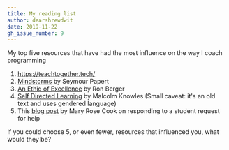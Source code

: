 ```yaml
---
title: My reading list
author: dearshrewdwit
date: 2019-11-22
gh_issue_number: 9
---
```


My top five resources that have had the most influence on the way I coach programming

1. https://teachtogether.tech/
2. [Mindstorms](https://www.amazon.co.uk/Mindstorms-Children-Computers-Powerful-Ideas/dp/0786723882/ref=sr_1_2) by Seymour Papert
3. [An Ethic of Excellence](https://www.amazon.co.uk/Ethic-Excellence-Building-Craftsmanship-Students/dp/0325005966/ref=sr_1_1) by Ron Berger
4. [Self Directed Learning](https://www.amazon.co.uk/Self-Directed-Learning-Guide-Learners-Teachers/dp/0842822151) by Malcolm Knowles (Small caveat: it's an old text and uses gendered language)
5. This [blog post](https://maryrosecook.com/blog/post/responding-to-a-students-request-for-help) by Mary Rose Cook on responding to a student request for help


If you could choose 5, or even fewer, resources that influenced you, what would they be?
